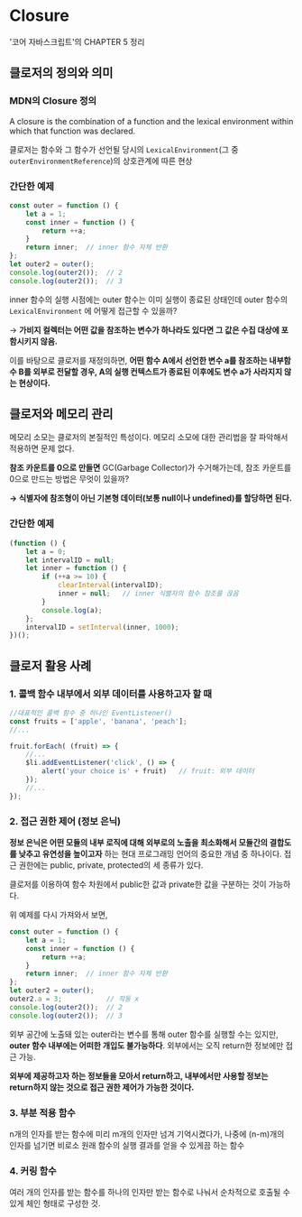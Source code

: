 # Closure

'코어 자바스크립트'의 CHAPTER 5 정리



## 클로저의 정의와 의미



### MDN의 Closure 정의

A closure is the combination of a function and the lexical environment within which that function was declared.

클로저는 함수와 그 함수가 선언될 당시의 `LexicalEnvironment`(그 중 `outerEnvironmentReference`)의 상호관계에 따른 현상



### 간단한 예제

```jsx
const outer = function () {
	let a = 1;
	const inner = function () {
		return ++a;
	}
	return inner;  // inner 함수 자체 반환
};
let outer2 = outer();
console.log(outer2());  // 2
console.log(outer2());  // 3
```

inner 함수의 실행 시점에는 outer 함수는 이미 실행이 종료된 상태인데 outer 함수의 `LexicalEnvironment` 에 어떻게 접근할 수 있을까?

→ **가비지 컬렉터는 어떤 값을 참조하는 변수가 하나라도 있다면 그 값은 수집 대상에 포함시키지 않음.**

이를 바탕으로 클로저를 재정의하면, **어떤 함수 A에서 선언한 변수 a를 참조하는 내부함수 B를 외부로 전달할 경우, A의 실행 컨텍스트가 종료된 이후에도 변수 a가 사라지지 않는 현상이다.**



## 클로저와 메모리 관리

메모리 소모는 클로저의 본질적인 특성이다. 메모리 소모에 대한 관리법을 잘 파악해서 적용하면 문제 없다.

**참조 카운트를 0으로 만들면** GC(Garbage Collector)가 수거해가는데, 참조 카운트를 0으로 만드는 방법은 무엇이 있을까?

**→ 식별자에 참조형이 아닌 기본형 데이터(보통 null이나 undefined)를 할당하면 된다.**



### 간단한 예제

```jsx
(function () {
	let a = 0;
	let intervalID = null;
	let inner = function () {
		if (++a >= 10) { 
			clearInterval(intervalID);
			inner = null;   // inner 식별자의 함수 참조를 끊음
		}
		console.log(a);
	};
	intervalID = setInterval(inner, 1000);
})();
```



## 클로저 활용 사례

### 1. 콜백 함수 내부에서 외부 데이터를 사용하고자 할 때

```jsx
//대표적인 콜백 함수 중 하나인 EventListener()
const fruits = ['apple', 'banana', 'peach'];
//...

fruit.forEach( (fruit) => {  
	//...
	$li.addEventListener('click', () => {
		alert('your choice is' + fruit)   // fruit: 외부 데이터
	});
	//...
});
```



### 2. 접근 권한 제어 (정보 은닉)

**정보 은닉은 어떤 모듈의 내부 로직에 대해 외부로의 노출을 최소화해서 모듈간의 결합도를 낮추고 유연성을 높이고자** 하는 현대 프로그래밍 언어의 중요한 개념 중 하나이다. 접근 권한에는 public, private, protected의 세 종류가 있다.

클로저를 이용하여 함수 차원에서 public한 값과 private한 값을 구분하는 것이 가능하다.

위 예제를 다시 가져와서 보면,

```jsx
const outer = function () {
	let a = 1;
	const inner = function () {
		return ++a;
	}
	return inner;  // inner 함수 자체 반환
};
let outer2 = outer();
outer2.a = 3;           // 작동 x
console.log(outer2());  // 2
console.log(outer2());  // 3
```

외부 공간에 노출돼 있는 outer라는 변수를 통해 outer 함수를 실행할 수는 있지만, **outer 함수 내부에는 어떠한 개입도 불가능하다**. 외부에서는 오직 return한 정보에만 접근 가능.

**외부에 제공하고자 하는 정보들을 모아서 return하고, 내부에서만 사용할 정보는 return하지 않는 것으로 접근 권한 제어가 가능한 것이다.**



### 3. 부분 적용 함수

n개의 인자를 받는 함수에 미리 m개의 인자만 넘겨 기억시켰다가, 나중에 (n-m)개의 인자를 넘기면 비로소 원래 함수의 실행 결과를 얻을 수 있게끔 하는 함수



### 4. 커링 함수

여러 개의 인자를 받는 함수를 하나의 인자만 받는 함수로 나눠서 순차적으로 호출될 수 있게 체인 형태로 구성한 것.